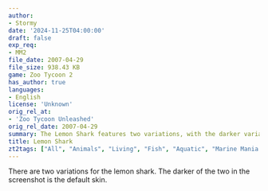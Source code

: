 ```yaml
---
author:
- Stormy
date: '2024-11-25T04:00:00'
draft: false
exp_req:
- MM2
file_date: 2007-04-29
file_size: 938.43 KB
game: Zoo Tycoon 2
has_author: true
languages:
- English
license: 'Unknown'
orig_rel_at:
- 'Zoo Tycoon Unleashed'
orig_rel_date: 2007-04-29
summary: The Lemon Shark features two variations, with the darker variation as the default skin. Requires MM2 to use.
title: Lemon Shark
zt2tags: ["All", "Animals", "Living", "Fish", "Aquatic", "Marine Mania 2", "ZT2", "Elasmobranchs"]
---
```

There are two variations for the lemon shark. The darker of the two in the screenshot is the default skin.

